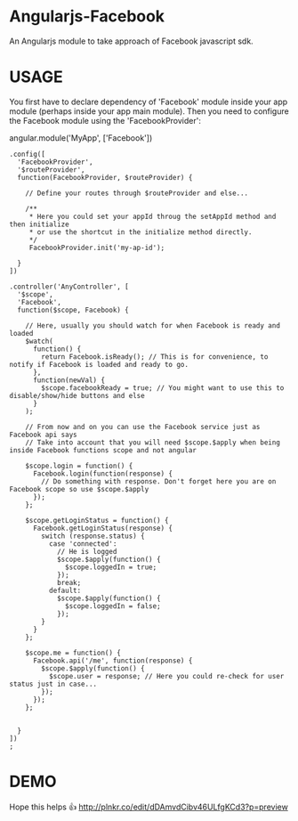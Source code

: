Angularjs-Facebook
==================

An Angularjs module to take approach of Facebook javascript sdk.


USAGE
=====
You first have to declare dependency of 'Facebook' module inside your app module (perhaps inside your app main module).
Then you need to configure the Facebook module using the 'FacebookProvider':

  angular.module('MyApp', ['Facebook'])
    
    .config([
      'FacebookProvider',
      '$routeProvider',
      function(FacebookProvider, $routeProvider) {
        
        // Define your routes through $routeProvider and else...
        
        /**
         * Here you could set your appId throug the setAppId method and then initialize
         * or use the shortcut in the initialize method directly.
         */
         FacebookProvider.init('my-ap-id');
        
      }
    ])
    
    .controller('AnyController', [
      '$scope',
      'Facebook',
      function($scope, Facebook) {
        
        // Here, usually you should watch for when Facebook is ready and loaded
        $watch(
          function() {
            return Facebook.isReady(); // This is for convenience, to notify if Facebook is loaded and ready to go.
          },
          function(newVal) {
            $scope.facebookReady = true; // You might want to use this to disable/show/hide buttons and else
          }
        );
        
        // From now and on you can use the Facebook service just as Facebook api says
        // Take into account that you will need $scope.$apply when being inside Facebook functions scope and not angular
        
        $scope.login = function() {
          Facebook.login(function(response) {
            // Do something with response. Don't forget here you are on Facebook scope so use $scope.$apply
          });
        };
        
        $scope.getLoginStatus = function() {
          Facebook.getLoginStatus(response) {
            switch (response.status) {
              case 'connected':
                // He is logged
                $scope.$apply(function() {
                  $scope.loggedIn = true;
                });
                break;
              default:
                $scope.$apply(function() {
                  $scope.loggedIn = false;
                });
            }
          }
        };
        
        $scope.me = function() {
          Facebook.api('/me', function(response) {
            $scope.$apply(function() {
              $scope.user = response; // Here you could re-check for user status just in case...
            });
          });
        };
        
        
      }
    ])
    ;
    


DEMO
====
Hope this helps :+1:
http://plnkr.co/edit/dDAmvdCibv46ULfgKCd3?p=preview
